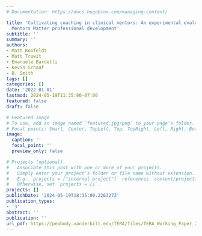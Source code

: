 ```yaml
---
# Documentation: https://docs.hugoblox.com/managing-content/

title: 'Cultivating coaching in clinical mentors: An experimental evaluation of the
  Mentors Matter professional development'
subtitle: ''
summary: ''
authors:
- Matt Ronfeldt
- Matt Truwit
- Emanuele Bardelli
- Kevin Schaaf
- B. Smith
tags: []
categories: []
date: '2022-01-01'
lastmod: 2024-05-19T11:35:00-07:00
featured: false
draft: false

# Featured image
# To use, add an image named `featured.jpg/png` to your page's folder.
# Focal points: Smart, Center, TopLeft, Top, TopRight, Left, Right, BottomLeft, Bottom, BottomRight.
image:
  caption: ''
  focal_point: ''
  preview_only: false

# Projects (optional).
#   Associate this post with one or more of your projects.
#   Simply enter your project's folder or file name without extension.
#   E.g. `projects = ["internal-project"]` references `content/project/deep-learning/index.md`.
#   Otherwise, set `projects = []`.
projects: []
publishDate: '2024-05-19T18:35:00.226327Z'
publication_types:
- '3'
abstract: ''
publication: ''
url_pdf: https://peabody.vanderbilt.edu/TERA/files/TERA_Working_Paper_2022-01.pdf
---
```


